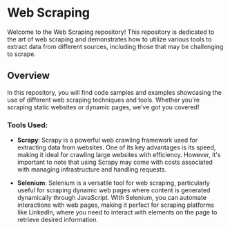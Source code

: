 # Web Scraping

Welcome to the Web Scraping repository! This repository is dedicated to the art of web scraping and demonstrates how to utilize various tools to extract data from different sources, including those that may be challenging to scrape.

## Overview

In this repository, you will find code samples and examples showcasing the use of different web scraping techniques and tools. Whether you're scraping static websites or dynamic pages, we've got you covered!

### Tools Used:

- **Scrapy**: Scrapy is a powerful web crawling framework used for extracting data from websites. One of its key advantages is its speed, making it ideal for crawling large websites with efficiency. However, it's important to note that using Scrapy may come with costs associated with managing infrastructure and handling requests.

- **Selenium**: Selenium is a versatile tool for web scraping, particularly useful for scraping dynamic web pages where content is generated dynamically through JavaScript. With Selenium, you can automate interactions with web pages, making it perfect for scraping platforms like LinkedIn, where you need to interact with elements on the page to retrieve desired information.
